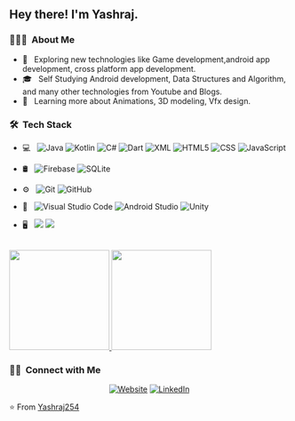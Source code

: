 <h2> Hey there! I'm Yashraj.</h2>

<h3> 👨🏻‍💻 &nbsp;About Me </h3>

- 🤔 &nbsp; Exploring new technologies like Game development,android app development, cross platform app development.
- 🎓 &nbsp; Self Studying  Android development, Data Structures and Algorithm, and many other technologies from Youtube and Blogs.
- 🌱 &nbsp; Learning more about Animations, 3D modeling, Vfx design.


<h3> 🛠 &nbsp;Tech Stack</h3>

- 💻 &nbsp;
  ![Java](https://img.shields.io/badge/-Java-333333?style=flat&logo=java)
  ![Kotlin](https://img.shields.io/badge/-Kotlin-333333?style=flat&logo=Kotlin&style=flat)
  ![C#](https://img.shields.io/badge/-Csharp-333333?style=flat&logo=Csharp&style=flat)
  ![Dart](https://img.shields.io/badge/-dart-333333?style=flat&logo=dart&style=flat)
  ![XML](https://img.shields.io/badge/-xml-333333?style=flat&logo=solidity&logoColor=00599C)
  ![HTML5](https://img.shields.io/badge/-HTML5-333333?style=flat&logo=HTML5)
  ![CSS](https://img.shields.io/badge/-CSS-333333?style=flat&logo=CSS3&logoColor=1572B6)
  ![JavaScript](https://img.shields.io/badge/-JavaScript-333333?style=flat&logo=javascript)


- 🛢 &nbsp;
  ![Firebase](https://img.shields.io/badge/-Firebase-333333?style=flat&logo=Firebase)
  ![SQLite](https://img.shields.io/badge/-SQLite-333333?style=flat&logo=sqlite)

- ⚙️ &nbsp;
  ![Git](https://img.shields.io/badge/-Git-333333?style=flat&logo=git)
  ![GitHub](https://img.shields.io/badge/-GitHub-333333?style=flat&logo=github)
- 🔧 &nbsp;
  ![Visual Studio Code](https://img.shields.io/badge/-Visual%20Studio%20Code-333333?style=flat&logo=visual-studio-code&logoColor=007ACC)
  ![Android Studio](https://img.shields.io/badge/-Android%20Studio-333333?style=flat&logo=androidstudio)
  ![Unity](https://img.shields.io/badge/-Unity-333333?style=flat&logo=unity)
- 🖥 &nbsp;
  ![](https://img.shields.io/badge/-Android%20Development-333333?style=flat)
  ![](https://img.shields.io/badge/-Game%20Development-333333?style=flat)
<br/>

<a href="https://github.com/Yashraj254">
  <img height="180em" src="https://github-readme-stats.vercel.app/api?username=Yashraj254&theme=buefy&show_icons=true" />
  <img height="180em" src="https://github-readme-stats.vercel.app/api/top-langs/?username=Yashraj254&theme=buefy&layout=compact" />
</a>

<br/>

<h3> 🤝🏻 &nbsp;Connect with Me </h3>

<p align="center">
<a href="https://animesh-sharma-resume.herokuapp.com/
"><img alt="Website" src="https://img.shields.io/badge/Resume-Website-blue?style=flat-square&logo=google-chrome"></a>
<a href="https://www.linkedin.com/in/yashraj-singh-47734b179/"><img alt="LinkedIn" src="https://img.shields.io/badge/LinkedIn-Yashraj-blue?style=flat-square&logo=linkedin"></a>
</p>

⭐️ From [Yashraj254](https://github.com/Yashraj254)
